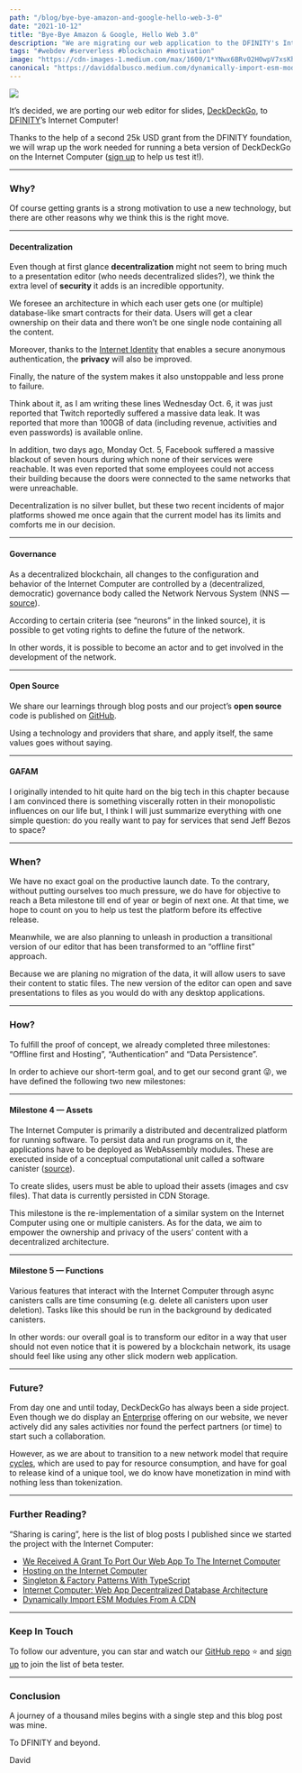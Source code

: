 ```yaml
---
path: "/blog/bye-bye-amazon-and-google-hello-web-3-0"
date: "2021-10-12"
title: "Bye-Bye Amazon & Google, Hello Web 3.0"
description: "We are migrating our web application to the DFINITY's Internet Computer."
tags: "#webdev #serverless #blockchain #motivation"
image: "https://cdn-images-1.medium.com/max/1600/1*YNwx6BRv02H0wpV7xsKhtg.png"
canonical: "https://daviddalbusco.medium.com/dynamically-import-esm-modules-from-a-cdn-5a6f741e2a1c"
---
```


![](https://cdn-images-1.medium.com/max/1600/1*YNwx6BRv02H0wpV7xsKhtg.png)

It’s decided, we are porting our web editor for slides, [DeckDeckGo](https://deckdeckgo.com/), to [DFINITY](https://dfinity.org/)’s Internet Computer!

Thanks to the help of a second 25k USD grant from the DFINITY foundation, we will wrap up the work needed for running a beta version of DeckDeckGo on the Internet Computer ([sign up](http://eepurl.com/hKeMLD) to help us test it!).

*****

### Why?

Of course getting grants is a strong motivation to use a new technology, but there are other reasons why we think this is the right move.

*****

#### Decentralization

Even though at first glance **decentralization** might not seem to bring much to a presentation editor (who needs decentralized slides?), we think the extra level of **security** it adds is an incredible opportunity.

We foresee an architecture in which each user gets one (or multiple) database-like smart contracts for their data. Users will get a clear ownership on their data and there won’t be one single node containing all the content.

Moreover, thanks to the [Internet Identity](https://sdk.dfinity.org/docs/ic-identity-guide/what-is-ic-identity.html) that enables a secure anonymous authentication, the **privacy** will also be improved.

Finally, the nature of the system makes it also unstoppable and less prone to failure.

Think about it, as I am writing these lines Wednesday Oct. 6, it was just reported that Twitch reportedly suffered a massive data leak. It was reported that more than 100GB of data (including revenue, activities and even passwords) is available online.

In addition, two days ago, Monday Oct. 5, Facebook suffered a massive blackout of seven hours during which none of their services were reachable. It was even reported that some employees could not access their building because the doors were connected to the same networks that were unreachable.

Decentralization is no silver bullet, but these two recent incidents of major platforms showed me once again that the current model has its limits and comforts me in our decision.

*****

#### Governance

As a decentralized blockchain, all changes to the configuration and behavior of the Internet Computer are controlled by a (decentralized, democratic) governance body called the Network Nervous System (NNS — [source](https://sdk.dfinity.org/docs/developers-guide/concepts/governance.html)).

According to certain criteria (see “neurons” in the linked source), it is possible to get voting rights to define the future of the network.

In other words, it is possible to become an actor and to get involved in the development of the network.

*****

#### Open Source

We share our learnings through blog posts and our project’s **open source** code is published on [GitHub](https://github.com/deckgo/deckdeckgo/).

Using a technology and providers that share, and apply itself, the same values goes without saying.

*****

#### GAFAM

I originally intended to hit quite hard on the big tech in this chapter because I am convinced there is something viscerally rotten in their monopolistic influences on our life but, I think I will just summarize everything with one simple question: do you really want to pay for services that send Jeff Bezos to space?

*****

### When?

We have no exact goal on the productive launch date. To the contrary, without putting ourselves too much pressure, we do have for objective to reach a Beta milestone till end  of year or begin of next one. At that time, we hope to count on you to help us test the platform before its effective release.

Meanwhile, we are also planning to unleash in production a transitional version of our editor that has been transformed to an “offline first” approach.

Because we are planing no migration of the data, it will allow users to save their content to static files. The new version of the editor can open and save presentations to files as you would do with any desktop applications.

*****

### How?

To fulfill the proof of concept, we already completed three milestones: “Offline first and Hosting”, “Authentication” and “Data Persistence”.

In order to achieve our short-term goal, and to get our second grant 😜, we have defined the following two new milestones:

*****

#### Milestone 4 — Assets

The Internet Computer is primarily a distributed and decentralized platform for running software. To persist data and run programs on it, the applications have to be deployed as WebAssembly modules. These are executed inside of a conceptual computational unit called a software canister ([source](https://sdk.dfinity.org/docs/developers-guide/concepts/canisters-code.html)).

To create slides, users must be able to upload their assets (images and csv files). That data is currently persisted in CDN Storage.

This milestone is the re-implementation of a similar system on the Internet Computer using one or multiple canisters. As for the data, we aim to empower the ownership and privacy of the users’ content with a decentralized architecture.

*****

#### Milestone 5 — Functions

Various features that interact with the Internet Computer through async canisters calls are time consuming (e.g. delete all canisters upon user deletion). Tasks like this should be run in the background by dedicated canisters.

In other words: our overall goal is to transform our editor in a way that user should not even notice that it is powered by a blockchain network, its usage should feel like using any other slick modern web application.

*****

### Future?

From day one and until today, DeckDeckGo has always been a side project. Even though we do display an [Enterprise](https://deckdeckgo.com/en/enterprise) offering on our website, we never actively did any sales activities nor found the perfect partners (or time) to start such a collaboration.

However, as we are about to transition to a new network model that require [cycles](https://sdk.dfinity.org/docs/developers-guide/concepts/tokens-cycles.html), which are used to pay for resource consumption, and have for goal to release kind of a unique tool, we do know have monetization in mind with nothing less than tokenization.

*****

### Further Reading?

“Sharing is caring”, here is the list of blog posts I published since we started the project with the Internet Computer:

* [We Received A Grant To Port Our Web App To The Internet Computer](https://daviddalbusco.com/blog/we-received-a-grant-to-port-our-web-app-to-the-internet-computer)
* [Hosting on the Internet Computer](https://daviddalbusco.com/blog/getting-started-with-the-internet-computer-web-hosting)
* [Singleton & Factory Patterns With TypeScript](https://daviddalbusco.com/blog/singleton-and-factory-patterns-with-typescript)
* [Internet Computer: Web App Decentralized Database Architecture](https://daviddalbusco.com/blog/internet-computer-web-app-decentralized-database-architecture)
* [Dynamically Import ESM Modules From A CDN](https://daviddalbusco.com/blog/dynamically-import-esm-modules-from-a-cdn)

*****

### Keep In Touch

To follow our adventure, you can star and watch our [GitHub repo](https://github.com/deckgo/deckdeckgo) ⭐️ and [sign up](http://eepurl.com/hKeMLD) to join the list of beta tester.

*****

### Conclusion

A journey of a thousand miles begins with a single step and this blog post was mine.

To DFINITY and beyond.

David
